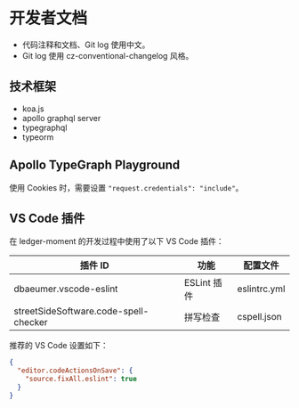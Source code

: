 # 开发者文档

- 代码注释和文档、Git log 使用中文。
- Git log 使用 cz-conventional-changelog 风格。

## 技术框架

- koa.js
- apollo graphql server
- typegraphql
- typeorm

## Apollo TypeGraph Playground

使用 Cookies 时，需要设置 `"request.credentials": "include"`。

## VS Code 插件

在 ledger-moment 的开发过程中使用了以下 VS Code 插件：

| 插件 ID | 功能 | 配置文件 |
| --- | --- | --- |
| dbaeumer.vscode-eslint | ESLint 插件 | eslintrc.yml |
| streetSideSoftware.code-spell-checker | 拼写检查 | cspell.json |

推荐的 VS Code 设置如下：

``` json
{
  "editor.codeActionsOnSave": {
    "source.fixAll.eslint": true
  }
}
```
